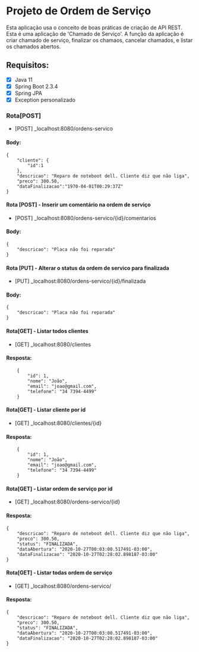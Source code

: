 # Projeto de Ordem de Serviço

Esta aplicação usa o conceito de boas práticas de criação de API REST. Esta é uma aplicação de 'Chamado de Serviço'. A função da aplicação é criar chamado de serviço, finalizar os chamaos, cancelar chamados, e listar os chamados abertos.

## Requisitos:
- [x] Java 11<br>
- [x] Spring Boot 2.3.4
- [x] Spring JPA
- [x] Exception personalizado

### Rota[POST]
- [POST] _localhost:8080/ordens-servico

#### Body:
```
{
	"cliente": {
		"id":1
	},
	"descricao": "Reparo de noteboot dell. Cliente diz que não liga",
	"preco": 300.50,
    "dataFinalizacao":"1970-04-01T00:29:37Z"
}
```
#### Rota [POST] - Inserir um comentário na ordem de serviço
- [POST] _localhost:8080/ordens-servico/{id}/comentarios

#### Body:
```
{
    "descricao": "Placa não foi reparada"
}
```
#### Rota [PUT] - Alterar o status da ordem de servico para finalizada
- [PUT] _localhost:8080/ordens-servico/{id}/finalizada

#### Body:
```
{
    "descricao": "Placa não foi reparada"
}
```
#### Rota[GET] - Listar todos clientes
- [GET] _localhost:8080/clientes

#### Resposta:
```
    {
        "id": 1,
        "nome": "João",
        "email": "joao@gmail.com",
        "telefone": "34 7394-4499"
    }
```

#### Rota[GET] - Listar cliente por id
- [GET] _localhost:8080/clientes/{id}

#### Resposta:
```
    {
        "id": 1,
        "nome": "João",
        "email": "joao@gmail.com",
        "telefone": "34 7394-4499"
    }
 ```

#### Rota[GET] - Listar ordem de serviço por id
- [GET] _localhost:8080/ordens-servico/{id}

#### Resposta:
```
{
    "descricao": "Reparo de noteboot dell. Cliente diz que não liga",
    "preco": 300.50,
    "status": "FINALIZADA",
    "dataAbertura": "2020-10-27T00:03:00.517491-03:00",
    "dataFinalizacao": "2020-10-27T02:28:02.898187-03:00"
}
```

#### Rota[GET] - Listar todas ordem de serviço
- [GET] _localhost:8080/ordens-servico/

#### Resposta:
```
{
    "descricao": "Reparo de noteboot dell. Cliente diz que não liga",
    "preco": 300.50,
    "status": "FINALIZADA",
    "dataAbertura": "2020-10-27T00:03:00.517491-03:00",
    "dataFinalizacao": "2020-10-27T02:28:02.898187-03:00"
}
```
